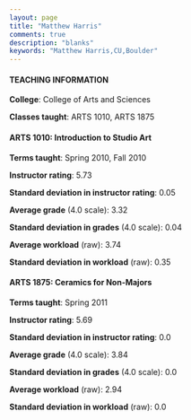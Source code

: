```yaml
---
layout: page
title: "Matthew Harris" 
comments: true
description: "blanks"
keywords: "Matthew Harris,CU,Boulder"
---
```

<head>
<script src="https://ajax.googleapis.com/ajax/libs/jquery/2.1.3/jquery.min.js"></script>
<script src="https://dl.dropboxusercontent.com/s/pc42nxpaw1ea4o9/highcharts.js?dl=0"></script>
<!-- <script src="../assets/js/highcharts.js"></script> -->
<style type="text/css">@font-face {
	font-family: "Bebas Neue";
	src: url(https://www.filehosting.org/file/details/544349/BebasNeue Regular.otf) format("opentype");
	}
	h1.Bebas { 
		font-family: "Bebas Neue", Verdana, Tahoma;
	}
</style>
</head>
	   
#### TEACHING INFORMATION

**College**: College of Arts and Sciences

**Classes taught**: ARTS 1010, ARTS 1875

#### ARTS 1010: Introduction to Studio Art

**Terms taught**: Spring 2010, Fall 2010

**Instructor rating**: 5.73

**Standard deviation in instructor rating**: 0.05

**Average grade** (4.0 scale): 3.32

**Standard deviation in grades** (4.0 scale): 0.04

**Average workload** (raw): 3.74

**Standard deviation in workload** (raw): 0.35

#### ARTS 1875: Ceramics for Non-Majors

**Terms taught**: Spring 2011

**Instructor rating**: 5.69

**Standard deviation in instructor rating**: 0.0

**Average grade** (4.0 scale): 3.84

**Standard deviation in grades** (4.0 scale): 0.0

**Average workload** (raw): 2.94

**Standard deviation in workload** (raw): 0.0

